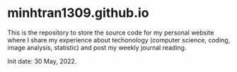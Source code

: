 # minhtran1309.github.io

This is the repository to store the source code for my personal website where I share my experience about techonology (computer science, coding, image analysis, statistic) and post my weekly journal reading.   

Init date: 30 May, 2022.
